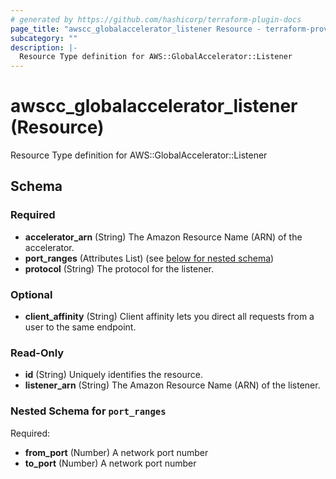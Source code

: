 ```yaml
---
# generated by https://github.com/hashicorp/terraform-plugin-docs
page_title: "awscc_globalaccelerator_listener Resource - terraform-provider-awscc"
subcategory: ""
description: |-
  Resource Type definition for AWS::GlobalAccelerator::Listener
---
```


# awscc_globalaccelerator_listener (Resource)

Resource Type definition for AWS::GlobalAccelerator::Listener



<!-- schema generated by tfplugindocs -->
## Schema

### Required

- **accelerator_arn** (String) The Amazon Resource Name (ARN) of the accelerator.
- **port_ranges** (Attributes List) (see [below for nested schema](#nestedatt--port_ranges))
- **protocol** (String) The protocol for the listener.

### Optional

- **client_affinity** (String) Client affinity lets you direct all requests from a user to the same endpoint.

### Read-Only

- **id** (String) Uniquely identifies the resource.
- **listener_arn** (String) The Amazon Resource Name (ARN) of the listener.

<a id="nestedatt--port_ranges"></a>
### Nested Schema for `port_ranges`

Required:

- **from_port** (Number) A network port number
- **to_port** (Number) A network port number


